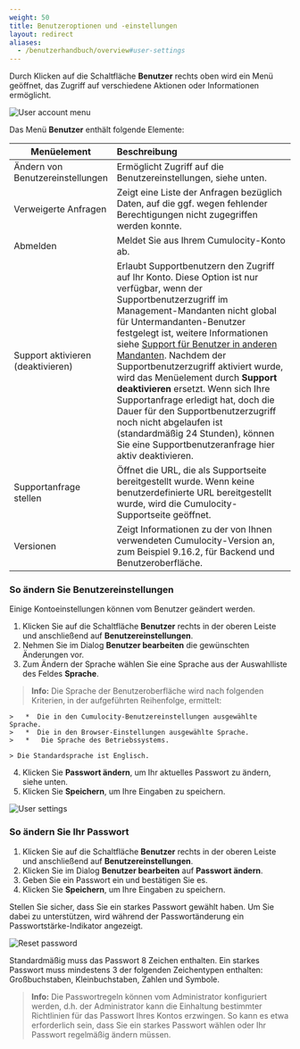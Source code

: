 ```yaml
---
weight: 50
title: Benutzeroptionen und -einstellungen
layout: redirect
aliases:
  - /benutzerhandbuch/overview#user-settings
---
```



Durch Klicken auf die Schaltfläche **Benutzer** rechts oben wird ein Menü geöffnet, das Zugriff auf verschiedene Aktionen oder Informationen ermöglicht.

<img src="/images/benutzerhandbuch/Overview/user-account-menu.png" alt="User account menu"  style="max-width: 60%">

Das Menü **Benutzer** enthält folgende Elemente:

<table>
<col width = 150>
<thead>
<tr>
<th style="text-align:center">Menüelement</th>
<th style="text-align:left">Beschreibung</th>
</tr>
</thead>
<tbody>
<tr>
<td style="text-align:left">Ändern von Benutzereinstellungen</td>
<td style="text-align:left">Ermöglicht Zugriff auf die Benutzereinstellungen, siehe unten. </td>
</tr>
<tr>
<td style="text-align:left">Verweigerte Anfragen</td>
<td style="text-align:left">Zeigt eine Liste der Anfragen bezüglich Daten, auf die ggf. wegen fehlender Berechtigungen nicht zugegriffen werden konnte. </td>
</tr>
<tr>
<td style="text-align:left">Abmelden</td>
<td style="text-align:left">Meldet Sie aus Ihrem Cumulocity-Konto ab. </td>
</tr>
<tr>
<td style="text-align:left">Support aktivieren (deaktivieren)</td>
<td style="text-align:left">Erlaubt Supportbenutzern den Zugriff auf Ihr Konto. Diese Option ist nur verfügbar, wenn der Supportbenutzerzugriff im Management-Mandanten nicht global für Untermandanten-Benutzer festgelegt ist, weitere Informationen siehe <a href="/benutzerhandbuch/enterprise-edition#users-in-other-tenants" class="no-ajaxy">Support für Benutzer in anderen Mandanten</a>. Nachdem der Supportbenutzerzugriff aktiviert wurde, wird das Menüelement durch <strong>Support deaktivieren</strong> ersetzt. Wenn sich Ihre Supportanfrage erledigt hat, doch die Dauer für den Supportbenutzerzugriff noch nicht abgelaufen ist (standardmäßig 24 Stunden), können Sie eine Supportbenutzeranfrage hier aktiv deaktivieren.</td>
</tr>
<tr>
<td style="text-align:left">Supportanfrage stellen</td>
<td style="text-align:left">Öffnet die URL, die als Supportseite bereitgestellt wurde. Wenn keine benutzerdefinierte URL bereitgestellt wurde, wird die Cumulocity-Supportseite geöffnet.</td>
</tr>
<tr>
<td style="text-align:left">Versionen</td>
<td style="text-align:left">Zeigt Informationen zu der von Ihnen verwendeten Cumulocity-Version an, zum Beispiel 9.16.2, für Backend und Benutzeroberfläche. </td>
</tr>
</tbody>
</table>

### <a name="user-settings"></a>So ändern Sie Benutzereinstellungen

Einige Kontoeinstellungen können vom Benutzer geändert werden. 

1. Klicken Sie auf die Schaltfläche **Benutzer** rechts in der oberen Leiste und anschließend auf **Benutzereinstellungen**.  
2. Nehmen Sie im Dialog **Benutzer bearbeiten** die gewünschten Änderungen vor. 
3. Zum Ändern der Sprache wählen Sie eine Sprache aus der Auswahlliste des Feldes **Sprache**.

 >**Info:** Die Sprache der Benutzeroberfläche wird nach folgenden Kriterien, in der aufgeführten Reihenfolge, ermittelt:
 
	>	*  Die in den Cumulocity-Benutzereinstellungen ausgewählte Sprache.
	>	*  Die in den Browser-Einstellungen ausgewählte Sprache.
	>	* 	Die Sprache des Betriebssystems.
 
	> Die Standardsprache ist Englisch.
 
4. Klicken Sie **Passwort ändern**, um Ihr aktuelles Passwort zu ändern, siehe unten. 
5. Klicken Sie **Speichern**, um Ihre Eingaben zu speichern.

<img src="/images/benutzerhandbuch/overview-user-settings.png" alt="User settings"  style="max-width: 100%">

### <a name="change-password"></a>So ändern Sie Ihr Passwort

1. Klicken Sie auf die Schaltfläche **Benutzer** rechts in der oberen Leiste und anschließend auf **Benutzereinstellungen**. 
2. Klicken Sie im Dialog **Benutzer bearbeiten** auf **Passwort ändern**.
3. Geben Sie ein Passwort ein und bestätigen Sie es.
4. Klicken Sie **Speichern**, um Ihre Eingaben zu speichern.

Stellen Sie sicher, dass Sie ein starkes Passwort gewählt haben. Um Sie dabei zu unterstützen, wird während der Passwortänderung ein Passwortstärke-Indikator angezeigt. 

<img src="/images/benutzerhandbuch/overview-passwordstrength.png" alt="Reset password" style="max-width: 100%">

Standardmäßig muss das Passwort 8 Zeichen enthalten. Ein starkes Passwort muss mindestens 3 der folgenden Zeichentypen enthalten: Großbuchstaben, Kleinbuchstaben, Zahlen und Symbole. 

> **Info:** Die Passwortregeln können vom Administrator konfiguriert werden, d.h. der Administrator kann die Einhaltung bestimmter Richtlinien für das Passwort Ihres Kontos erzwingen. So kann es etwa erforderlich sein, dass Sie ein starkes Passwort wählen oder Ihr Passwort regelmäßig ändern müssen.
